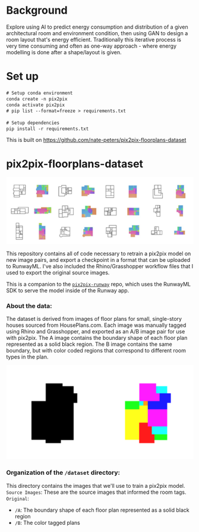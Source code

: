 # Background 
Explore using AI to predict energy consumption and distribution of a given architectural room and environment condition, then using GAN to design a room layout that's energy efficient. Traditionally this iterative process is very time consuming and often as one-way approach - where energy modelling is done after a shape/layout is given.

# Set up 
```
# Setup conda environment
conda create -n pix2pix
conda activate pix2pix
# pip list --format=freeze > requirements.txt

# Setup dependencies
pip install -r requirements.txt
```

This is built on https://github.com/nate-peters/pix2pix-floorplans-dataset
# pix2pix-floorplans-dataset

![](extra/pix2pix-homepage.jpg)

This repository contains all of code necessary to retrain a pix2pix model on new image pairs, and export a checkpoint in a format that can be uploaded to RunwayML. I've also included the Rhino/Grasshopper workflow files that I used to export the original source images.

This is a companion to the [`pix2pix-runway`](https://github.com/nonoesp/pix2pix-runway) repo, which uses the RunwayML SDK to serve the model inside of the Runway app.

### About the data:

The dataset is derived from images of floor plans for small, single-story houses sourced from HousePlans.com. Each image was manually tagged using Rhino and Grasshopper, and exported as an A/B image pair for use with pix2pix. The A image contains the boundary shape of each floor plan represented as a solid black region. The B image contains the same boundary, but with color coded regions that correspond to different room types in the plan.

![](extra/example-AB-pair.png)

### Organization of the `/dataset` directory:

This directory contains the images that we'll use to train a pix2pix model.
`Source Images`: These are the source images that informed the room tags.  
`Original`: 
- `/A`: The boundary shape of each floor plan represented as a solid black region
- `/B`: The color tagged plans
